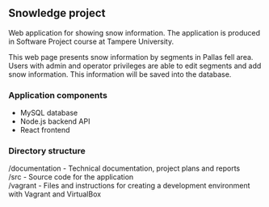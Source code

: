 ## Snowledge project
Web application for showing snow information. The application is produced in Software Project course at Tampere University.

This web page presents snow information by segments in Pallas fell area. Users with admin and operator privileges are able to edit segments and add snow information. This information will be saved into the database.

### Application components
- MySQL database<br/>
- Node.js backend API<br/>
- React frontend<br/>

### Directory structure
  /documentation - Technical documentation, project plans and reports <br/>
  /src - Source code for the application<br/>
  /vagrant - Files and instructions for creating a development environment with Vagrant and VirtualBox
  
